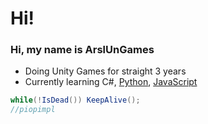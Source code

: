 # Hi!

### Hi, my name is ArslUnGames
- Doing Unity Games for straight 3 years
- Currently learning C#, [Python](https://www.google.com/search?q=Down+syndrome), [JavaScript](https://encrypted-tbn0.gstatic.com/images?q=tbn:ANd9GcT5RKeFWorCeUVBULL1Mijaw9AtpO957zhzdw&s)
```c#
while(!IsDead()) KeepAlive();
//piopimpl
```
